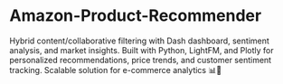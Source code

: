 # Amazon-Product-Recommender
Hybrid content/collaborative filtering with Dash dashboard, sentiment analysis, and market insights. Built with Python, LightFM, and Plotly for personalized recommendations, price trends, and customer sentiment tracking. Scalable solution for e-commerce analytics 📊🚀
